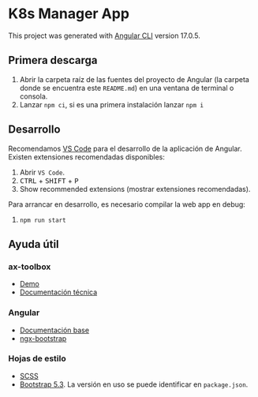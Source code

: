 # K8s Manager App

This project was generated with [Angular CLI](https://github.com/angular/angular-cli) version 17.0.5.

## Primera descarga
1. Abrir la carpeta raíz de las fuentes del proyecto de Angular (la carpeta donde se encuentra este `README.md`) en una ventana de terminal o consola.
3. Lanzar `npm ci`, si es una primera instalación lanzar `npm i`

## Desarrollo
Recomendamos [VS Code](https://code.visualstudio.com/) para el desarrollo de la aplicación de Angular. Existen extensiones recomendadas disponibles:
1. Abrir `VS Code`.
2. <kbd>CTRL</kbd> + <kbd>SHIFT</kbd> + <kbd>P</kbd>
3. Show recommended extensions (mostrar extensiones recomendadas).

Para arrancar en desarrollo, es necesario compilar la web app en debug:
1. `npm run start`

## Ayuda útil
### ax-toolbox
- [Demo](https://efordevelops.github.io/ax-toolbox/demo/index.html)
- [Documentación técnica](https://efordevelops.github.io/ax-toolbox/docs/index.html)
### Angular
- [Documentación base](https://angular.io/docs)
- [ngx-bootstrap](https://valor-software.com/ngx-bootstrap/#/documentation)
### Hojas de estilo
- [SCSS](https://sass-lang.com/)
- [Bootstrap 5.3](https://getbootstrap.com/docs/5.3/getting-started/introduction/). La versión en uso se puede identificar en `package.json`.
